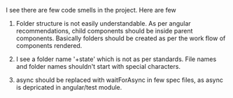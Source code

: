 

I see there are few code smells in the project. Here are few

1. Folder structure is not easily understandable. As per angular recommendations, child components should be inside parent components. Basically folders should be created as per the work flow of components rendered.

2. I see a folder name '+state' which is not as per standards. File names and folder names shouldn't start with special characters.

3. async should be replaced with waitForAsync in few spec files, as async is depricated in angular/test module.